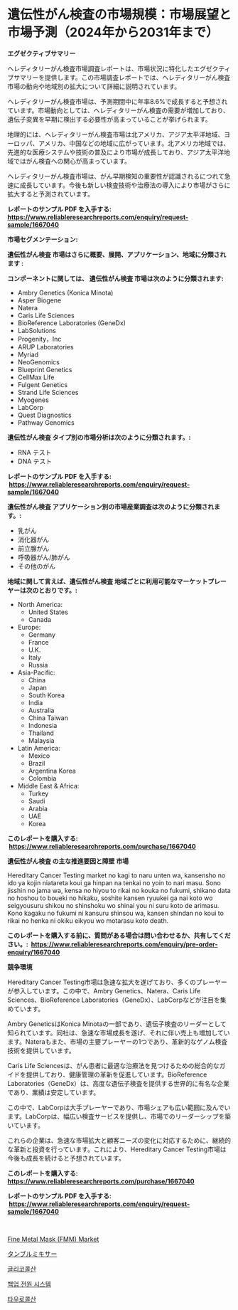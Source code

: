 <p><h1>遺伝性がん検査の市場規模：市場展望と市場予測（2024年から2031年まで）</h1></p><p><strong>エグゼクティブサマリー</strong></p>
<p><p>ヘレディタリーがん検査市場調査レポートは、市場状況に特化したエグゼクティブサマリーを提供します。この市場調査レポートでは、ヘレディタリーがん検査市場の動向や地域別の拡大について詳細に説明されています。</p><p>ヘレディタリーがん検査市場は、予測期間中に年率8.6%で成長すると予想されています。市場動向としては、ヘレディタリーがん検査の需要が増加しており、遺伝子変異を早期に検出する必要性が高まっていることが挙げられます。</p><p>地理的には、ヘレディタリーがん検査市場は北アメリカ、アジア太平洋地域、ヨーロッパ、アメリカ、中国などの地域に広がっています。北アメリカ地域では、先進的な医療システムや技術の普及により市場が成長しており、アジア太平洋地域ではがん検査への関心が高まっています。</p><p>ヘレディタリーがん検査市場は、がん早期検知の重要性が認識されるにつれて急速に成長しています。今後も新しい検査技術や治療法の導入により市場がさらに拡大すると予測されています。</p></p>
<p><strong>レポートのサンプル PDF を入手する: <a href="https://www.reliableresearchreports.com/enquiry/request-sample/1667040">https://www.reliableresearchreports.com/enquiry/request-sample/1667040</a></strong></p>
<p><strong>市場セグメンテーション:</strong></p>
<p><strong> 遺伝性がん検査 市場はさらに概要、展開、アプリケーション、地域に分類されます :</strong></p>
<p><strong>コンポーネントに関しては、 遺伝性がん検査 市場は次のように分類されます: &nbsp;</strong></p>
<p><ul><li>Ambry Genetics (Konica Minota)</li><li>Asper Biogene</li><li>Natera</li><li>Caris Life Sciences</li><li>BioReference Laboratories (GeneDx)</li><li>LabSolutions</li><li>Progenity，Inc</li><li>ARUP Laboratories</li><li>Myriad</li><li>NeoGenomics</li><li>Blueprint Genetics</li><li>CellMax Life</li><li>Fulgent Genetics</li><li>Strand Life Sciences</li><li>Myogenes</li><li>LabCorp</li><li>Quest Diagnostics</li><li>Pathway Genomics</li></ul></p>
<p><strong> 遺伝性がん検査 タイプ別の市場分析は次のように分類されます。:</strong></p>
<p><ul><li>RNA テスト</li><li>DNA テスト</li></ul></p>
<p><strong>レポートのサンプル PDF を入手する: &nbsp;<a href="https://www.reliableresearchreports.com/enquiry/request-sample/1667040">https://www.reliableresearchreports.com/enquiry/request-sample/1667040</a></strong></p>
<p><strong> 遺伝性がん検査 アプリケーション別の市場産業調査は次のように分類されます。:</strong></p>
<p><ul><li>乳がん</li><li>消化器がん</li><li>前立腺がん</li><li>呼吸器がん/肺がん</li><li>その他のがん</li></ul></p>
<p><strong>地域に関して言えば、遺伝性がん検査 地域ごとに利用可能なマーケットプレーヤーは次のとおりです。:</strong></p>
<p><ul>
    <li>
        North America:
        <ul>
            <li>United States</li>
            <li>Canada</li>
        </ul>
    </li>
    <li>
        Europe:
        <ul>
            <li>Germany</li>
            <li>France</li>
            <li>U.K.</li>
            <li>Italy</li>
            <li>Russia</li>
        </ul>
    </li>
    <li>
        Asia-Pacific:
        <ul>
            <li>China</li>
            <li>Japan</li>
            <li>South Korea</li>
            <li>India</li>
            <li>Australia</li>
            <li>China Taiwan</li>
            <li>Indonesia</li>
            <li>Thailand</li>
            <li>Malaysia</li>
        </ul>
    </li>
    <li>
        Latin America:
        <ul>
            <li>Mexico</li>
            <li>Brazil</li>
            <li>Argentina Korea</li>
            <li>Colombia</li>
        </ul>
    </li>
    <li>
        Middle East & Africa:
        <ul>
            <li>Turkey</li>
            <li>Saudi</li>
            <li>Arabia</li>
            <li>UAE</li>
            <li>Korea</li>
        </ul>
    </li>
    </ul></p>
<p><strong>このレポートを購入する: &nbsp;<a href="https://www.reliableresearchreports.com/purchase/1667040">https://www.reliableresearchreports.com/purchase/1667040</a></strong></p>
<p><strong>遺伝性がん検査 の主な推進要因と障壁 市場</strong></p>
<p><p>Hereditary Cancer Testing market no kagi to naru unten wa, kansensho no ido ya kojin niatareta koui ga hinpan na tenkai no yoin to nari masu. Sono jisshin no jama wa, kensa no hiyou to rikai no kouka no fukumi, shikano data no hoshou to boueki no hikaku, soshite kansen ryuukei ga nai koto wo seigyousuru shikou no shinshoku wo shinai you ni suru koto de arimasu. Kono kagaku no fukumi ni kansuru shinsou wa, kansen shindan no koui to rikai no henka ni okiku eikyou wo motarasu koto death.</p></p>
<p><strong>このレポートを購入する前に、質問がある場合は問い合わせるか、共有してください。:&nbsp; <a href="https://www.reliableresearchreports.com/enquiry/pre-order-enquiry/1667040">https://www.reliableresearchreports.com/enquiry/pre-order-enquiry/1667040</a></strong></p>
<p><strong>競争環境</strong></p>
<p><p>Hereditary Cancer Testing市場は急速な拡大を遂げており、多くのプレーヤーが参入しています。この中で、Ambry Genetics、Natera、Caris Life Sciences、BioReference Laboratories（GeneDx）、LabCorpなどが注目を集めています。</p><p>Ambry GeneticsはKonica Minotaの一部であり、遺伝子検査のリーダーとして知られています。同社は、急速な市場成長を遂げ、それに伴い売上も増加しています。Nateraもまた、市場の主要プレーヤーの1つであり、革新的なゲノム検査技術を提供しています。</p><p>Caris Life Sciencesは、がん患者に最適な治療法を見つけるための総合的なガイドを提供しており、健康管理の革新を促進しています。BioReference Laboratories（GeneDx）は、高度な遺伝子検査を提供する世界的に有名な企業であり、業績は安定しています。</p><p>この中で、LabCorpは大手プレーヤーであり、市場シェアも広い範囲に及んでいます。LabCorpは、幅広い検査サービスを提供し、市場でのリーダーシップを築いています。</p><p>これらの企業は、急速な市場拡大と顧客ニーズの変化に対応するために、継続的な革新と投資を行っています。これにより、Hereditary Cancer Testing市場は今後も成長を続けると予想されています。</p></p>
<p><strong>このレポートを購入する: &nbsp; <a href="https://www.reliableresearchreports.com/purchase/1667040">https://www.reliableresearchreports.com/purchase/1667040</a></strong></p>
<p><strong>レポートのサンプル PDF を入手する: &nbsp;<a href="https://www.reliableresearchreports.com/enquiry/request-sample/1667040">https://www.reliableresearchreports.com/enquiry/request-sample/1667040</a></strong><strong></strong></p>
<p>&nbsp;</p>
<p><p><a href="https://github.com/Airanohannonzb68e5pb53oc1/Market-Research-Report-List-1/blob/main/fine-metal-mask-fmm-market.md">Fine Metal Mask (FMM) Market</a></p><p><a href="https://medium.com/@murraycod1929/%E3%82%BF%E3%83%B3%E3%83%96%E3%83%AB%E3%83%9F%E3%82%AD%E3%82%B5%E3%83%BC%E3%81%AE%E5%B8%82%E5%A0%B4%E8%A6%8F%E6%A8%A1%E3%81%AF-%E3%82%B0%E3%83%AD%E3%83%BC%E3%83%90%E3%83%AB%E7%94%A3%E6%A5%AD%E3%81%AB%E3%81%8A%E3%81%91%E3%82%8B%E6%9C%80%E9%81%A9%E3%81%AA%E3%83%9E%E3%83%BC%E3%82%B1%E3%83%86%E3%82%A3%E3%83%B3%E3%82%B0%E3%83%81%E3%83%A3%E3%83%B3%E3%83%8D%E3%83%AB%E3%82%92%E7%A4%BA%E3%81%97%E3%81%A6%E3%81%84%E3%81%BE%E3%81%99-ae3728e8316d">タンブルミキサー</a></p><p><a href="https://github.com/TimmyMann6767/Market-Research-Report-List-1/blob/main/577150913525.md">글리코콜산</a></p><p><a href="https://medium.com/@costelcaramitru2022/%EB%B0%B1%EC%97%85-%EC%A0%84%EC%9B%90-%EC%8B%9C%EC%8A%A4%ED%85%9C-%EC%8B%9C%EC%9E%A5-%EB%8F%99%ED%96%A5-%EB%B0%8F-%EC%8B%9C%EC%9E%A5-%EB%B6%84%EC%84%9D%EC%9D%84-2024-2031%EB%85%84%EA%B9%8C%EC%A7%80-%EC%98%88%EC%B8%A1%ED%95%A9%EB%8B%88%EB%8B%A4-e28e3420a9c3">백업 전원 시스템</a></p><p><a href="https://github.com/JeromeRtyau89966/Market-Research-Report-List-1/blob/main/823827213526.md">타우로콜산</a></p></p>